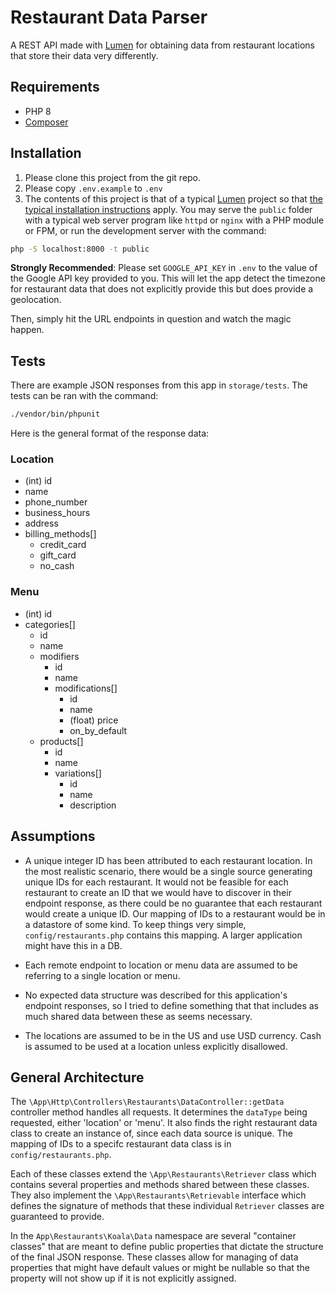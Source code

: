 # Restaurant Data Parser

A REST API made with [Lumen](https://lumen.laravel.com) for obtaining data from restaurant locations that store their data very differently.

## Requirements

* PHP 8
* [Composer](https://getcomposer.org/download/)

## Installation

1. Please clone this project from the git repo.
2. Please copy `.env.example` to `.env`
2. The contents of this project is that of
a typical [Lumen](https://lumen.laravel.com/) project so that [the typical installation instructions](https://lumen.laravel.com/docs/8.x/installation) apply.
You may serve the `public` folder with a typical web server program like `httpd` or `nginx` with a PHP module or FPM, or run the development server with the command:

```bash
php -S localhost:8000 -t public
```

**Strongly Recommended**: Please set `GOOGLE_API_KEY` in `.env` to the value of the Google API key provided to you. This will let the app
detect the timezone for restaurant data that does not explicitly provide this but does provide a geolocation.

Then, simply hit the URL endpoints in question and watch the magic happen.

## Tests

There are example JSON responses from this app in `storage/tests`. The tests can be ran with the command:

```bash
./vendor/bin/phpunit  
```

Here is the general format of the response data:

### Location

* (int) id
* name
* phone_number
* business_hours
* address
* billing_methods[]
    * credit_card
    * gift_card
    * no_cash

### Menu

* (int) id
* categories[]
    * id
    * name
    * modifiers
        * id
        * name
        * modifications[]
            * id
            * name
            * (float) price
            * on_by_default
    * products[]
        * id
        * name
        * variations[]
            * id
            * name
            * description
    
## Assumptions

* A unique integer ID has been attributed to each restaurant location. In the most realistic scenario, there would be a single source generating unique IDs
  for each restaurant. It would not be feasible for each restaurant to create an ID that we would have to discover in their endpoint response, as there
  could be no guarantee that each restaurant would create a unique ID. Our mapping of IDs to a restaurant would be in a datastore of some kind.
  To keep things very simple, `config/restaurants.php` contains this mapping. A larger application might have this in a DB.

* Each remote endpoint to location or menu data are assumed to be referring to a single location or menu.

* No expected data structure was described for this application's endpoint responses, so I tried to define something that
  that includes as much shared data between these as seems necessary.
  
* The locations are assumed to be in the US and use USD currency. Cash is assumed to be used at a location unless explicitly disallowed.

## General Architecture

The `\App\Http\Controllers\Restaurants\DataController::getData` controller method handles all requests. It determines the `dataType` being requested,
either 'location' or 'menu'. It also finds the right restaurant data class to create an instance of, since each data source is unique. The mapping of
IDs to a specifc restaurant data class is in `config/restaurants.php`.

Each of these classes extend the `\App\Restaurants\Retriever` class which contains several properties and methods shared between these classes.
They also implement the `\App\Restaurants\Retrievable` interface which defines the signature of methods that these individual `Retriever` classes
are guaranteed to provide.

In the `App\Restaurants\Koala\Data` namespace are several "container classes" that are meant to define public properties that dictate the structure
of the final JSON response. These classes allow for managing of data properties that might have default values or might be nullable so that the property
will not show up if it is not explicitly assigned.
